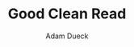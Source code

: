---
title: "Good Clean Read"
github: https://github.com/adueck/good-clean-read
demo: http://adueck.github.io/good-clean-read/
author: Adam Dueck
ssg:
  - Jekyll
cms:
  - No Cms
---